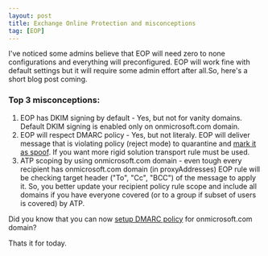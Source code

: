 ```yaml
---
layout: post
title: Exchange Online Protection and misconceptions
tag: [EOP]
---
```



I've noticed some admins believe that EOP will need zero to none configurations and everything will preconfigured. EOP will work fine with default settings but it will require some admin effort after all.So, here's a short blog post coming.

### Top 3 misconceptions:
1. EOP has DKIM signing by default - Yes, but not for vanity domains. Default DKIM signing is enabled only on onmicrosoft.com domain.
2. EOP will respect DMARC policy - Yes, but not literaly. EOP will deliver message that is violating policy (reject mode) to quarantine and [mark it as spoof](https://learn.microsoft.com/en-us/microsoft-365/security/office-365-security/use-dmarc-to-validate-email?view=o365-worldwide#how-microsoft-365-handles-inbound-email-that-fails-dmarc). If you want more rigid solution transport rule must be used.
3. ATP  scoping by using onmicrosoft.com domain - even tough every recipient has onmicrosoft.com domain (in proxyAddresses) EOP rule will be checking target header ("To", "Cc", "BCC") of the message to apply it. So, you better update your recipient policy rule scope and include all domains if you have everyone covered (or to a group if subset of users is covered) by ATP.

Did you know that you can now [setup DMARC policy](https://learn.microsoft.com/en-us/microsoft-365/security/office-365-security/use-dmarc-to-validate-email?view=o365-worldwide#set-up-dmarc-for-outbound-mail-from-microsoft-365) for onmicrosoft.com domain?

Thats it for today.